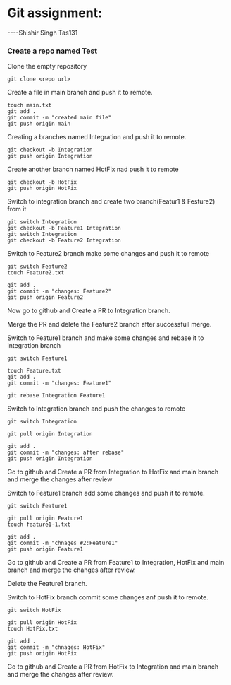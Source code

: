# Git assignment:
----Shishir Singh
    Tas131
    
    
### Create a repo named Test

Clone the empty repository

```
git clone <repo url>
```

Create a file in main branch and push it to remote.
```
touch main.txt
git add .
git commit -m "created main file"
git push origin main
```
Creating a branches named Integration and push it to remote.

```
git checkout -b Integration
git push origin Integration
```

Create another branch named HotFix nad push it to remote

```
git checkout -b HotFix
git push origin HotFix
```

Switch to integration branch and create two branch(Featur1 & Festure2) from it

```
git switch Integration
git checkout -b Feature1 Integration
git switch Integration
git checkout -b Feature2 Integration
```

Switch to Feature2 branch make some changes and push it to remote

```
git switch Feature2
touch Feature2.txt

git add .
git commit -m "changes: Feature2"
git push origin Feature2
```

Now go to github and Create a PR to Integration branch.

Merge the PR and delete the Feature2 branch after successfull merge.

Switch to Feature1 branch and make some changes and rebase it to integration branch

```
git switch Feature1

touch Feature.txt
git add .
git commit -m "changes: Feature1"

git rebase Integration Feature1
```

Switch to Integration branch and push the changes to remote

```
git switch Integration

git pull origin Integration

git add .
git commit -m "changes: after rebase"
git push origin Integration
```

Go to github and Create a PR from Integration to HotFix and main branch and merge the changes after review

Switch to Feature1 branch add some changes and push it to remote.

```
git switch Feature1

git pull origin Feature1
touch feature1-1.txt

git add .
git commit -m "chnages #2:Feature1"
git push origin Feature1
```
Go to github and Create a PR from Feature1 to Integration, HotFix and main branch and merge the changes after review.

Delete the Feature1 branch.

Switch to HotFix branch commit some changes anf push it to remote.

```
git switch HotFix

git pull origin HotFix
touch HotFix.txt

git add .
git commit -m "chnages: HotFix"
git push origin HotFix
```

Go to github and Create a PR from HotFix  to Integration and main branch and merge the changes after review.

